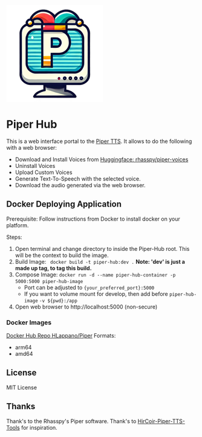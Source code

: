 <img src="./static/imgs/piper_web_logo.png" alt="Alt Text" width="256" height="256">

# Piper Hub
This is a web interface portal to the [Piper TTS](https://github.com/rhasspy/piper). It allows to do the following with a web browser:
* Download and Install Voices from [Huggingface: rhasspy/piper-voices](https://huggingface.co/rhasspy/piper-voices)
* Uninstall Voices
* Upload Custom Voices
* Generate Text-To-Speech with the selected voice.
* Download the audio generated via the web browser.

## Docker Deploying Application
Prerequisite:
Follow instructions from Docker to install docker on your platform.

Steps:
1. Open terminal and change directory to inside the Piper-Hub root. This will be the context to build the image.
2. Build Image:
`` docker build -t piper-hub:dev .``
**Note: 'dev' is just a made up tag, to tag this build.**
3. Compose Image:
``docker run -d --name piper-hub-container -p 5000:5000 piper-hub-image``
    * Port can be adjusted to ``{your_preferred_port}:5000``
    * If you want to volume mount for develop, then add before ``piper-hub-image``
    ``-v ${pwd}:/app``
4. Open web browser to http://localhost:5000 (non-secure)

### Docker Images
[Docker Hub Repo HLappano/Piper](https://hub.docker.com/r/hlappano/piper-hub)
Formats:
* arm64
* amd64

## License
MIT License

## Thanks
Thank's to the Rhasspy's Piper software.
Thank's to [HirCoir-Piper-TTS-Tools](https://github.com/HirCoir/Piper-TTS-Tools) for inspiration.
